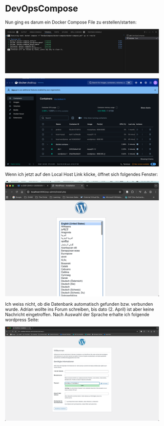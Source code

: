 # DevOpsCompose
Nun ging es darum ein Docker Compose File zu erstellen/starten:

![](images/04-compose-file_start.png)

![](images/04-compose-docker.png)

Wenn ich jetzt auf den Local Host Link klicke, öffnet sich folgendes Fenster: 

![](images/04-wordpress_link.png)

Ich weiss nicht, ob die Datenbank automatisch gefunden bzw. verbunden wurde. Adrian wollte ins Forum schreiben, bis dato (2. April) ist aber keine Nachricht eingetroffen. Nach Auswahl der Sprache erhalte ich folgende wordpress Seite: 

![](images/04-wordpress_installation.png)

